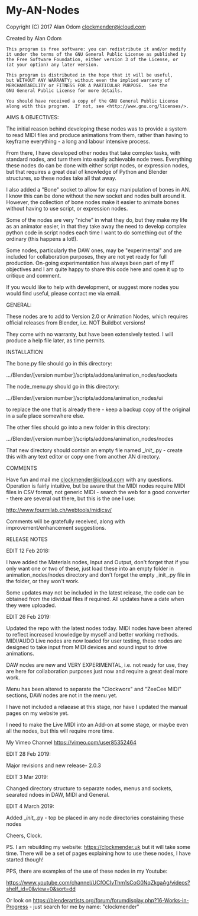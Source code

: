 # My-AN-Nodes

Copyright (C) 2017 Alan Odom
clockmender@icloud.com

Created by Alan Odom

    This program is free software: you can redistribute it and/or modify
    it under the terms of the GNU General Public License as published by
    the Free Software Foundation, either version 3 of the License, or
    (at your option) any later version.

    This program is distributed in the hope that it will be useful,
    but WITHOUT ANY WARRANTY; without even the implied warranty of
    MERCHANTABILITY or FITNESS FOR A PARTICULAR PURPOSE.  See the
    GNU General Public License for more details.

    You should have received a copy of the GNU General Public License
    along with this program.  If not, see <http://www.gnu.org/licenses/>.
    
AIMS & OBJECTIVES:

The initial reason behind developing these nodes was to provide a system to read MIDI files and produce animations from them, rather than having to keyframe everything - a long and labour intensive process.

From there, I have developed other nodes that take complex tasks, with standard nodes, and turn them into easily achievable node trees. Everything these nodes do can be done with either script nodes, or expression nodes, but that requires a great deal of knowledge of Python and Blender structures, so these nodes take all that away.

I also added a "Bone" socket to allow for easy manipulation of bones in AN. I know this can be done without the new socket and nodes built around it. However, the collection of bone nodes make it easier to animate bones without having to use script, or expression nodes.

Some of the nodes are very "niche" in what they do, but they make my life as an animator easier, in that they take away the need to develop complex python code in script nodes each time I want to do something out of the ordinary (this happens a lot!).

Some nodes, particularly the DAW ones, may be "experimental" and are included for collaboration purposes, they are not yet ready for full production. On-going experimentation has always been part of my IT objectives and I am quite happy to share this code here and open it up to critique and comment.

If you would like to help with development, or suggest more nodes you would find useful, please contact me via email.

GENERAL:

These nodes are to add to Version 2.0 or Animation Nodes, which requires official releases from Blender, i.e. NOT Buildbot versions!

They come with no warranty, but have been extensively tested. I will produce a help file later, as time permits.

INSTALLATION

The bone.py file should go in this directory:

.../Blender/[version number]/scripts/addons/animation_nodes/sockets

The node_menu.py should go in this directory:

.../Blender/[version number]/scripts/addons/animation_nodes/ui

to replace the one that is already there - keep a backup copy of the original in a safe place somewhere else.

The other files should go into a new folder in this directory:

.../Blender/[version number]/scripts/addons/animation_nodes/nodes

That new directory should contain an empty file named \__init__\.py - create this with any text editor or copy one from another AN directory.

COMMENTS

Have fun and mail me clockmender@icloud.com with any questions. Operation is fairly intuitive, but be aware that the MIDI nodes require MIDI files in CSV format, not generic MIDI - search the web for a good converter - there are several out there, but this is the one I use:

http://www.fourmilab.ch/webtools/midicsv/

Comments will be gratefully received, along with improvement/enhancement suggestions.

RELEASE NOTES

EDIT 12 Feb 2018:

I have added the Materials nodes, Input and Output, don't forget that if you only want one or two of these, just load these into an empty folder in animation_nodes/nodes directory and don't forget the empty \_init_\.py file in the folder, or they won't work.

Some updates may not be included in the latest release, the code can be obtained from the idividual files if required. All updates have a date when they were uploaded.

EDIT 26 Feb 2019:

Updated the repo with the latest nodes today. MIDI nodes have been altered to reflect increased knowledge by myself and better working methods. MIDI/AUDO Live nodes are now loaded for user testing, these nodes are designed to take input from MIDI devices and sound input to drive animations.

DAW nodes are new and VERY EXPERIMENTAL, i.e. not ready for use, they are here for collaboration purposes just now and require a great deal more work.

Menu has been altered to separate the "Clockworx" and "ZeeCee MIDI" sections, DAW nodes are not in the menu yet.

I have not included a relaease at this stage, nor have I updated the manual pages on my website yet.

I need to make the Live MIDI into an Add-on at some stage, or maybe even all the nodes, but this will require more time.

My Vimeo Channel https://vimeo.com/user85352464

EDIT 28 Feb 2019:

Major revisions and new release- 2.0.3

EDIT 3 Mar 2019:

Changed directory structure to separate nodes, menus and sockets, searated ndoes in DAW, MIDI and General.

EDIT 4 March 2019:

Added \__init\__.py - top be placed in any node directories constaining these nodes

Cheers, Clock.

PS. I am rebuilding my website: https://clockmender.uk but it will take some time. There will be a set of pages explaining how to use these nodes, I have started though!

PPS, there are examples of the use of these nodes in my Youtube:

https://www.youtube.com/channel/UCfOCIvThm1sCoG0NqZkgaAg/videos?shelf_id=0&view=0&sort=dd

Or look on https://blenderartists.org/forum/forumdisplay.php?16-Works-in-Progress - just search for me by name: "clockmender"

